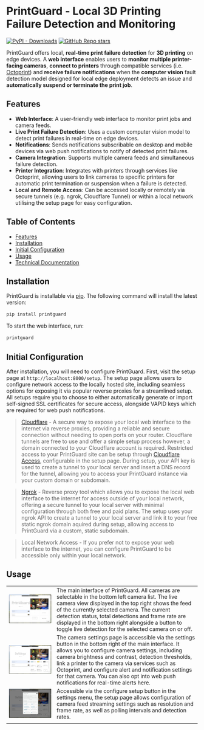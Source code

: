 # PrintGuard - Local 3D Printing Failure Detection and Monitoring
[![PyPI - Downloads](https://img.shields.io/pypi/dm/printguard?style=for-the-badge&logo=pypi&logoColor=white&logoSize=auto&color=yellow)](https://pypi.org/project/printguard/)
[![GitHub Repo stars](https://img.shields.io/github/stars/oliverbravery/printguard?style=for-the-badge&logo=github&logoColor=white&logoSize=auto&color=yellow)](https://github.com/oliverbravery/printguard)

PrintGuard offers local, **real-time print failure detection** for **3D printing** on edge devices. A **web interface** enables users to **monitor multiple printer-facing cameras**, **connect to printers** through compatible services (i.e. [Octoprint](https://octoprint.org)) and **receive failure notifications** when the **computer vision** fault detection model designed for local edge deployment detects an issue and **automatically suspend or terminate the print job**.

## Features
- **Web Interface**: A user-friendly web interface to monitor print jobs and camera feeds.
- **Live Print Failure Detection**: Uses a custom computer vision model to detect print failures in real-time on edge devices.
- **Notifications**: Sends notifications subscribable on desktop and mobile devices via web push notifications to notify of detected print failures.
- **Camera Integration**: Supports multiple camera feeds and simultaneous failure detection.
- **Printer Integration**: Integrates with printers through services like Octoprint, allowing users to link cameras to specific printers for automatic print termination or suspension when a failure is detected.
- **Local and Remote Access**: Can be accessed locally or remotely via secure tunnels (e.g. ngrok, Cloudflare Tunnel) or within a local network utilising the setup page for easy configuration.

## Table of Contents
- [Features](#features)
- [Installation](#installation)
- [Initial Configuration](#initial-configuration)
- [Usage](#usage)
- [Technical Documentation](/docs/overview.md)

## Installation
PrintGuard is installable via [pip](https://pypi.org/project/printguard/). The following command will install the latest version:
```bash
pip install printguard
```
To start the web interface, run:
```bash
printguard
```

## Initial Configuration
After installation, you will need to configure PrintGuard. First, visit the setup page at `http://localhost:8000/setup`. The setup page allows users to configure network access to the locally hosted site, including seamless options for exposing it via popular reverse proxies for a streamlined setup. All setups require you to choose to either automatically generate or import self-signed SSL certificates for secure access, alongside VAPID keys which are required for web push notifications.

> [Cloudflare](https://developers.cloudflare.com/cloudflare-one/connections/connect-networks/) - A secure way to expose your local web interface to the internet via reverse proxies, providing a reliable and secure connection without needing to open ports on your router. Cloudflare tunnels are free to use and offer a simple setup process however, a domain connected to your Cloudflare account is required. Restricted access to your PrintGuard site can be setup through [Cloudflare Access](https://one.dash.cloudflare.com/), configurable in the setup page. During setup, your API key is used to create a tunnel to your local server and insert a DNS record for the tunnel, allowing you to access your PrintGuard instance via your custom domain or subdomain.

> [Ngrok](https://ngrok.com/) - Reverse proxy tool which allows you to expose the local web interface to the internet for access outside of your local network, offering a secure tunnel to your local server with minimal configuration through both free and paid plans. The setup uses your ngrok API to create a tunnel to your local server and link it to your free static ngrok domain aquired during setup, allowing access to PrintGuard via a custom, static subdomain.

> Local Network Access - If you prefer not to expose your web interface to the internet, you can configure PrintGuard to be accessible only within your local network.

## Usage
 | | |
 | --- | --- |
 | ![PrintGuard Web Interface](docs/media/images/interface-index.png) | The main interface of PrintGuard. All cameras are selectable in the bottom left camera list. The live camera view displayed in the top right shows the feed of the currently selected camera. The current detection status, total detections and frame rate are displayed in the bottom right alongside a button to toggle live detection for the selected camera on or off. |
  | ![PrintGuard Camera Settings](docs/media/images/interface-camera-settings.png) | The camera settings page is accessible via the settings button in the bottom right of the main interface. It allows you to configure camera settings, including camera brightness and contrast, detection thresholds, link a printer to the camera via services such as Octoprint, and configure alert and notification settings for that camera. You can also opt into web push notifications for real-time alerts here. |
  | ![PrintGuard Setup Settings](docs/media/images/interface-setup-settings.png) | Accessible via the configure setup button in the settings menu, the setup page allows configuration of camera feed streaming settings such as resolution and frame rate, as well as polling intervals and detection rates. |
  | | |